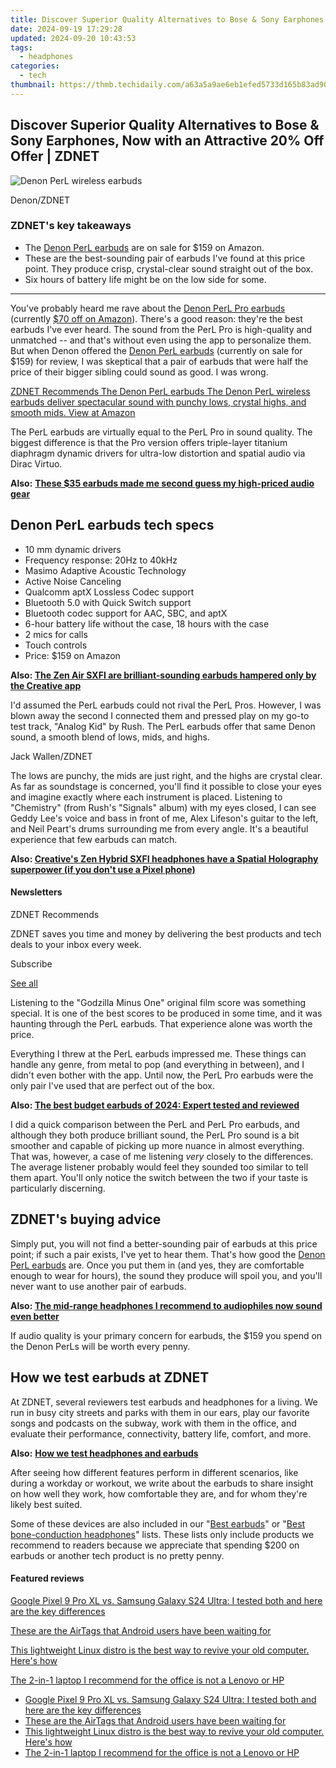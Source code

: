 ```yaml
---
title: Discover Superior Quality Alternatives to Bose & Sony Earphones, Now with an Attractive 20%% Off Offer | ZDNET
date: 2024-09-19 17:29:28
updated: 2024-09-20 10:43:53
tags:
  - headphones
categories:
  - tech
thumbnail: https://thmb.techidaily.com/a63a5a9ae6eb1efed5733d165b83ad90e6d4d9274b455dfd2cda566223079352.jpg
---
```


## Discover Superior Quality Alternatives to Bose & Sony Earphones, Now with an Attractive 20% Off Offer | ZDNET

![Denon PerL wireless earbuds](https://www.zdnet.com/a/img/resize/07e677578ecc4ebd60d5c91f3adc52c0925d3be7/2024/08/20/f9f62f28-0a88-4bc0-9c00-fb885dfdf3c8/denon-perl.jpg?auto=webp&width=1280)

Denon/ZDNET

### ZDNET's key takeaways

* The [Denon PerL earbuds](https://buy.geni.us/Proxy.ashx?TSID=368250&GR%5FURL=https%3A%2F%2Fwww.amazon.com%2Fgp%2Faw%2Fd%2FB0D2LZ3FZ8%2F%3Ftag%3Dzd-buy-button-20%26ascsubtag%3D%5F%5FCOM%5FCLICK%5FID%5F%5F%7C9c93d4a0-6063-4342-ad17-904c5e027219%7Cdtp&dtb=1) are on sale for $159 on Amazon.
* These are the best-sounding pair of earbuds I've found at this price point. They produce crisp, crystal-clear sound straight out of the box.
* Six hours of battery life might be on the low side for some.

---

You've probably heard me rave about the [Denon PerL Pro earbuds](https://www.zdnet.com/article/i-was-skeptical-of-these-350-wireless-earbuds-until-they-knocked-my-socks-off/) (currently [$70 off on Amazon](https://buy.geni.us/Proxy.ashx?TSID=368250&GR%5FURL=https%3A%2F%2Fwww.amazon.com%2FDenon-Bluetooth-Canceling-Personalized-Technology%2Fdp%2FB0C61H6RYC%3Fth%3D1%26tag%3Dzd-buy-button-20%26ascsubtag%3D%5F%5FCOM%5FCLICK%5FID%5F%5F%7C9c93d4a0-6063-4342-ad17-904c5e027219%7Cdtp&dtb=1)). There's a good reason: they're the best earbuds I've ever heard. The sound from the PerL Pro is high-quality and unmatched -- and that's without even using the app to personalize them. But when Denon offered the [Denon PerL earbuds](https://buy.geni.us/Proxy.ashx?TSID=368250&GR%5FURL=https%3A%2F%2Fwww.amazon.com%2Fgp%2Faw%2Fd%2FB0D2LZ3FZ8%2F%3Ftag%3Dzd-buy-button-20%26ascsubtag%3D%5F%5FCOM%5FCLICK%5FID%5F%5F%7C9c93d4a0-6063-4342-ad17-904c5e027219%7Cdtp&dtb=1) (currently on sale for $159) for review, I was skeptical that a pair of earbuds that were half the price of their bigger sibling could sound as good. I was wrong.

[ZDNET Recommends The Denon PerL earbuds The Denon PerL wireless earbuds deliver spectacular sound with punchy lows, crystal highs, and smooth mids. View at Amazon](https://buy.geni.us/Proxy.ashx?TSID=368250&GR%5FURL=https%3A%2F%2Fwww.amazon.com%2FDenon-Bluetooth-Personalized-Technology-Customizable%2Fdp%2FB0C61H6RYC%3Ftag%3Dzd-buy-button-20%26ascsubtag%3D%5F%5FCOM%5FCLICK%5FID%5F%5F%7C9c93d4a0-6063-4342-ad17-904c5e027219%7Cdtp&dtb=1)

The PerL earbuds are virtually equal to the PerL Pro in sound quality. The biggest difference is that the Pro version offers triple-layer titanium diaphragm dynamic drivers for ultra-low distortion and spatial audio via Dirac Virtuo.

**Also:** [**These $35 earbuds made me second guess my high-priced audio gear**](https://www.zdnet.com/article/these-35-earbuds-made-me-second-guess-my-high-priced-audio-gear/)

## Denon PerL earbuds tech specs

* 10 mm dynamic drivers
* Frequency response: 20Hz to 40kHz
* Masimo Adaptive Acoustic Technology
* Active Noise Canceling
* Qualcomm aptX Lossless Codec support
* Bluetooth 5.0 with Quick Switch support
* Bluetooth codec support for AAC, SBC, and aptX
* 6-hour battery life without the case, 18 hours with the case
* 2 mics for calls
* Touch controls
* Price: $159 on Amazon

**Also: [The Zen Air SXFI are brilliant-sounding earbuds hampered only by the Creative app](https://www.zdnet.com/article/the-zen-air-sxfi-are-brilliant-sounding-earbuds-hampered-only-by-the-creative-app/)**

I'd assumed the PerL earbuds could not rival the PerL Pros. However, I was blown away the second I connected them and pressed play on my go-to test track, "Analog Kid" by Rush. The PerL earbuds offer that same Denon sound, a smooth blend of lows, mids, and highs. 

Jack Wallen/ZDNET

The lows are punchy, the mids are just right, and the highs are crystal clear. As far as soundstage is concerned, you'll find it possible to close your eyes and imagine exactly where each instrument is placed. Listening to "Chemistry" (from Rush's "Signals" album) with my eyes closed, I can see Geddy Lee's voice and bass in front of me, Alex Lifeson's guitar to the left, and Neil Peart's drums surrounding me from every angle. It's a beautiful experience that few earbuds can match.

**Also: [Creative's Zen Hybrid SXFI headphones have a Spatial Holography superpower (if you don't use a Pixel phone)](https://www.zdnet.com/article/creatives-zen-hybrid-sxfi-headphones-have-a-spatial-holography-superpower-if-you-dont-use-a-pixel-phone/)**

#### Newsletters

ZDNET Recommends

ZDNET saves you time and money by delivering the best products and tech deals to your inbox every week.

 Subscribe

[See all](https://www.zdnet.com/newsletters/)

Listening to the "Godzilla Minus One" original film score was something special. It is one of the best scores to be produced in some time, and it was haunting through the PerL earbuds. That experience alone was worth the price.

Everything I threw at the PerL earbuds impressed me. These things can handle any genre, from metal to pop (and everything in between), and I didn't even bother with the app. Until now, the PerL Pro earbuds were the only pair I've used that are perfect out of the box.

**Also: [The best budget earbuds of 2024: Expert tested and reviewed](https://www.zdnet.com/article/the-best-cheap-earbuds/)**

I did a quick comparison between the PerL and PerL Pro earbuds, and although they both produce brilliant sound, the PerL Pro sound is a bit smoother and capable of picking up more nuance in almost everything. That was, however, a case of me listening _very_ closely to the differences. The average listener probably would feel they sounded too similar to tell them apart. You'll only notice the switch between the two if your taste is particularly discerning.

## ZDNET's buying advice

Simply put, you will not find a better-sounding pair of earbuds at this price point; if such a pair exists, I've yet to hear them. That's how good the [Denon PerL earbuds](https://buy.geni.us/Proxy.ashx?TSID=368250&GR%5FURL=https%3A%2F%2Fwww.amazon.com%2Fgp%2Faw%2Fd%2FB0D2LZ3FZ8%2F%3Ftag%3Dzd-buy-button-20%26ascsubtag%3D%5F%5FCOM%5FCLICK%5FID%5F%5F%7C9c93d4a0-6063-4342-ad17-904c5e027219%7Cdtp&dtb=1) are. Once you put them in (and yes, they are comfortable enough to wear for hours), the sound they produce will spoil you, and you'll never want to use another pair of earbuds.

**Also: [The mid-range headphones I recommend to audiophiles now sound even better](https://www.zdnet.com/article/the-mid-range-headphones-i-recommend-to-audiophiles-now-sound-even-better/)**

If audio quality is your primary concern for earbuds, the $159 you spend on the Denon PerLs will be worth every penny.

## How we test earbuds at ZDNET

At ZDNET, several reviewers test earbuds and headphones for a living. We run in busy city streets and parks with them in our ears, play our favorite songs and podcasts on the subway, work with them in the office, and evaluate their performance, connectivity, battery life, comfort, and more. 

**Also:** [**How we test headphones and earbuds**](https://www.zdnet.com/article/how-we-test-headphones/)

After seeing how different features perform in different scenarios, like during a workday or workout, we write about the earbuds to share insight on how well they work, how comfortable they are, and for whom they're likely best suited. 

Some of these devices are also included in our "[Best earbuds](https://www.zdnet.com/article/best-earbuds/)" or "[Best bone-conduction headphones](https://www.zdnet.com/article/best-bone-conduction-headphones/)" lists. These lists only include products we recommend to readers because we appreciate that spending $200 on earbuds or another tech product is no pretty penny. 

#### Featured reviews

[Google Pixel 9 Pro XL vs. Samsung Galaxy S24 Ultra: I tested both and here are the key differences](https://www.zdnet.com/article/google-pixel-9-pro-xl-vs-samsung-galaxy-s24-ultra/ "Google Pixel 9 Pro XL vs. Samsung Galaxy S24 Ultra: I tested both and here are the key differences")

[These are the AirTags that Android users have been waiting for](https://www.zdnet.com/article/these-are-the-airtags-that-android-users-have-been-waiting-for/ "These are the AirTags that Android users have been waiting for")

[This lightweight Linux distro is the best way to revive your old computer. Here's how](https://www.zdnet.com/article/this-lightweight-linux-distro-is-the-best-way-to-revive-your-old-computer-heres-how/ "This lightweight Linux distro is the best way to revive your old computer. Here's how")

[The 2-in-1 laptop I recommend for the office is not a Lenovo or HP](https://www.zdnet.com/article/one-of-the-most-versatile-2-in-1-laptops-ive-tested-is-not-a-lenovo-or-hp/ "The 2-in-1 laptop I recommend for the office is not a Lenovo or HP")

* [Google Pixel 9 Pro XL vs. Samsung Galaxy S24 Ultra: I tested both and here are the key differences](https://www.zdnet.com/article/google-pixel-9-pro-xl-vs-samsung-galaxy-s24-ultra/ "Google Pixel 9 Pro XL vs. Samsung Galaxy S24 Ultra: I tested both and here are the key differences")
* [These are the AirTags that Android users have been waiting for](https://www.zdnet.com/article/these-are-the-airtags-that-android-users-have-been-waiting-for/ "These are the AirTags that Android users have been waiting for")
* [This lightweight Linux distro is the best way to revive your old computer. Here's how](https://www.zdnet.com/article/this-lightweight-linux-distro-is-the-best-way-to-revive-your-old-computer-heres-how/ "This lightweight Linux distro is the best way to revive your old computer. Here's how")
* [The 2-in-1 laptop I recommend for the office is not a Lenovo or HP](https://www.zdnet.com/article/one-of-the-most-versatile-2-in-1-laptops-ive-tested-is-not-a-lenovo-or-hp/ "The 2-in-1 laptop I recommend for the office is not a Lenovo or HP")

<ins class="adsbygoogle"
     style="display:block"
     data-ad-format="autorelaxed"
     data-ad-client="ca-pub-7571918770474297"
     data-ad-slot="1223367746"></ins>



<ins class="adsbygoogle"
     style="display:block"
     data-ad-client="ca-pub-7571918770474297"
     data-ad-slot="8358498916"
     data-ad-format="auto"
     data-full-width-responsive="true"></ins>
